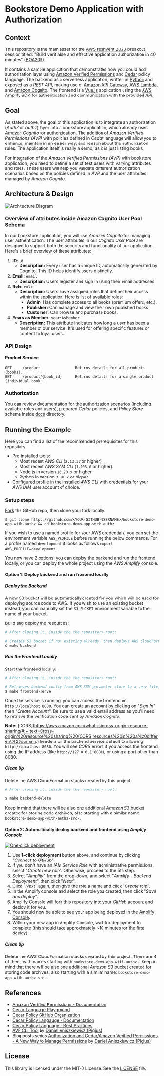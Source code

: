 # Bookstore Demo Application with Authorization

## Context

This repository is the main asset for the [AWS re:Invent 2023](https://reinvent.awsevents.com) breakout session titled: "Build verifiable and effective application authorization in 40 minutes" ([BOA209](https://hub.reinvent.awsevents.com/attendee-portal/catalog/?search=boa209)).

It contains a sample application that demonstrates how you could add authorization layer using [Amazon Verified Permissions](https://aws.amazon.com/verified-permissions) and [Cedar](https://www.cedarpolicy.com/en) policy language. The backend as a serverless application, written in [Python](https://www.python.org) and exposed as a *REST API*, making use of [Amazon API Gateway](https://aws.amazon.com/api-gateway), [AWS Lambda](https://aws.amazon.com/lambda), and [Amazon Cognito](https://aws.amazon.com/cognito). The frontend is a [Vue.js](https://docs.amplify.aws/vue) application using the [AWS Amplify](https://docs.amplify.aws) SDK for authentication and communication with the provided *API*.

## Goal

As stated above, the goal of this application is to integrate an authorization (_AuthZ_ or _authz_) layer into a bookstore application, which already uses *Amazon Cognito* for authentication. The addition of *Amazon Verified Permissions (AVP)* with policies defined in *Cedar* language will allow you to enhance, maintain in an easier way, and reason about the authorization rules. The application itself is really a demo, as it is just listing books.

For integration of the *Amazon Verified Permissions (AVP)* with bookstore application, you need to define a set of test users with varying attributes and roles. These users will help you validate different authorization scenarios based on the policies defined in *AVP* and the user attributes managed by *Amazon Cognito*.

## Architecture & Design

![Architecture Diagram](./images/architecture-diagram.png)

### Overview of attributes inside Amazon Cognito User Pool Schema

In our bookstore application, you will use *Amazon Cognito* for managing user authentication. The user attributes in our *Cognito User Pool* are designed to support both the security and functionality of our application. Here's a brief overview of these attributes:

1. **ID**: `id`
   - **Description:** Every user has a unique ID, automatically generated by Cognito. This ID helps identify users distinctly.
2. **Email**: `email`
   - **Description:** Users register and sign in using their email addresses.
3. **Role**: `role`
   - **Description:** Users have assigned roles that define their access within the application. Here is list of available roles:
     - **Admin:** Has complete access to all books (premium offers, etc.).
     - **Publisher:** Can manage and view their own published books.
     - **Customer:** Can browse and purchase books.
4. **Years as Member**: `yearsAsMember`
   - **Description:** This attribute indicates how long a user has been a member of our service. It's used for offering specific features or content to loyal users.

### API Design

#### Product Service

```text
GET     /product                Returns details for all products (books).
GET     /product/{book_id}      Returns details for a single product (individual book).
```

### Authorization

You can review documentation for the authorization scenarios (including available roles and users), prepared *Cedar* policies, and *Policy Store* schema inside [docs](./docs/README.md) directory.

## Running the Example

Here you can find a list of the recommended prerequisites for this repository.

- Pre-installed tools:
  - Most recent *AWS CLI* (`2.13.37` or higher).
  - Most recent *AWS SAM CLI* (`1.103.0` or higher).
  - Node.js in version `16.20.x` or higher.
  - Python in version `3.10.x` or higher.
- Configured profile in the installed *AWS CLI* with credentials for your *AWS IAM* user account of choice.

### Setup steps

[Fork](https://github.com/build-on-aws/bookstore-demo-app-with-authz/fork) the GitHub repo, then clone your fork locally:

```shell
$ git clone https://github.com/<YOUR-GITHUB-USERNAME>/bookstore-demo-app-with-authz && cd bookstore-demo-app-with-authz
```

If you wish to use a named profile for your AWS credentials, you can set the environment variable `AWS_PROFILE` before running the below commands. For a profile named `development` it looks as follows `export AWS_PROFILE=development`.

You now have 2 options: you can deploy the backend and run the frontend locally, or you can deploy the whole project using the *AWS Amplify* console.

#### Option 1: Deploy backend and run frontend locally

##### Deploy the Backend

A new S3 bucket will be automatically created for you which will be used for deploying source code to AWS. If you wish to  use an existing bucket instead, you can manually set the `S3_BUCKET` environment variable to the name of your bucket.

Build and deploy the resources:

```bash
# After cloning it, inside the the repository root:

# Creates S3 bucket if not existing already, then deploys AWS CloudFormation stacks for authentication and product service.
$ make backend
```

##### Run the Frontend Locally

Start the frontend locally:

```bash
# After cloning it, inside the the repository root:

# Retrieves backend config from AWS SSM parameter store to a .env file, then starts service.
$ make frontend-serve
```

Once the service is running, you can access the frontend on `http://localhost:8080`. You can create an account by clicking on "*Sign In*" then "*Create Account*". Be sure to use a valid email address as you'll need to retrieve the verification code sent by *Amazon Cognito*.

**Note:** [CORS](https://aws.amazon.com/what-is/cross-origin-resource-sharing/#:~:text=Cross-origin%20resource%20sharing%20(CORS,resources%20in%20a%20different%20domain.) headers on the backend service default to allowing `http://localhost:8080`. You will see *CORS* errors if you access the frontend using the IP address (like `http://127.0.0.1:8080`), or using a port other than 8080.

##### Clean Up

Delete the AWS CloudFormation stacks created by this project:

```bash
# After cloning it, inside the the repository root:

$ make backend-delete
```

Keep in mind that there will be also one additional *Amazon S3* bucket created for storing code archives, also starting with a similar name: `bookstore-demo-app-with-authz-src-`.

#### Option 2: Automatically deploy backend and frontend using *Amplify Console*

[![One-click deployment](https://oneclick.amplifyapp.com/button.svg)](https://console.aws.amazon.com/amplify/home#/deploy?repo=https://github.com/build-on-aws/bookstore-demo-app-with-authz)

1. Use **1-click deployment** button above, and continue by clicking "*Connect to GitHub*".
2. If you don't have an *IAM Service Role* with administrative permissions, select "*Create new role*". Otherwise, proceed to the 5th step.
3. Select "*Amplify*" from the drop-down, and select "*Amplify - Backend Deployment*", then click "*Next*".
4. Click "*Next*" again, then give the role a name and click "*Create role*".
5. In the Amplify console and select the role you created, then click "*Save and deploy*".
6. Amplify Console will fork this repository into your *GitHub* account and deploy it for you.
7. You should now be able to see your app being deployed in the [Amplify Console](https://console.aws.amazon.com/amplify/home).
8. Within your new app in Amplify Console, wait for deployment to complete (this should take approximately ~10 minutes for the first deploy).

##### Clean Up

Delete the AWS CloudFormation stacks created by this project. There are 4 of them, with names starting with `bookstore-demo-app-with-authz-`. Keep in mind that there will be also one additional *Amazon S3* bucket created for storing code archives, also starting with a similar name: `bookstore-demo-app-with-authz-src-`.

## References

- [Amazon Verified Permissions - Documentation](https://docs.aws.amazon.com/verifiedpermissions/latest/userguide/what-is-avp.html)
- [Cedar Language Playground](https://www.cedarpolicy.com/en/playground)
- [Cedar Policy GitHub Organization](https://github.com/cedar-policy)
- [Cedar Policy Langauge - Documentation](https://docs.cedarpolicy.com)
- [Cedar Policy Language - Best Practices](https://docs.cedarpolicy.com/bestpractices/bp-naming-conventions.html)
- [AVP CLI Tool](https://github.com/Pigius/avp-cli) by [Daniel Aniszkiewicz (Pigius)](https://github.com/Pigius)
- Blog posts series [Authorization and Cedar/Amazon Verified Permissions - A New Way to Manage Permissions](https://dev.to/aws-builders/authorization-and-cedar-a-new-way-to-manage-permissions-part-i-1nid) by [Daniel Aniszkiewicz (Pigius)](https://dev.to/pigius)

## License

This library is licensed under the MIT-0 License. See the [LICENSE](LICENSE) file.
